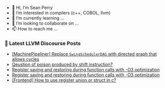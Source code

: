 - 👋 Hi, I’m Sean Perry
- 👀 I’m interested in compilers (c++, COBOL, llvm)
- 🌱 I’m currently learning ...
- 💞️ I’m looking to collaborate on ...
- 📫 How to reach me ...

<!---
s66perry/s66perry is a ✨ special ✨ repository because its `README.md` (this file) appears on your GitHub profile.
You can click the Preview link to take a look at your changes.
--->
### 📕 Latest LLVM Discourse Posts

<!-- DISCOURSE-LLVM:START -->
- [[MachinePipeliner] Replace `SwingSchedulerDAG` with directed graph that allows cycles](https://discourse.llvm.org/t/machinepipeliner-replace-swingschedulerdag-with-directed-graph-that-allows-cycles/76465#post_12)
- [Qeustion of poison produced by shift instruction?](https://discourse.llvm.org/t/qeustion-of-poison-produced-by-shift-instruction/81413#post_3)
- [Register saving and restoring during function calls with -O3 optimization](https://discourse.llvm.org/t/register-saving-and-restoring-during-function-calls-with-o3-optimization/81394#post_5)
- [Register saving and restoring during function calls with -O3 optimization](https://discourse.llvm.org/t/register-saving-and-restoring-during-function-calls-with-o3-optimization/81394#post_4)
- [[Frontend] How to use register union or struct in c?](https://discourse.llvm.org/t/frontend-how-to-use-register-union-or-struct-in-c/81392#post_10)
<!-- DISCOURSE-LLVM:END -->
